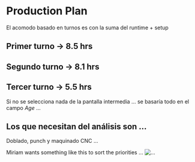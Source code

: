 # Production Plan

El acomodo basado en turnos es con la suma del runtime + setup

## Primer turno -> 8.5 hrs
## Segundo turno -> 8.1 hrs
## Tercer turno -> 5.5 hrs

Si no se selecciona nada de la pantalla intermedia ... se basaría todo en el campo *Age* ...

## Los que necesitan del análisis son ... 
Doblado, punch y maquinado CNC ...

Miriam wants something like this to sort the priorities ... 
![...](docs/imgs/window.png)
